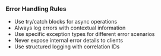 
### Error Handling Rules

* Use try/catch blocks for async operations
* Always log errors with contextual information
* Use specific exception types for different error scenarios
* Never expose internal error details to clients
* Use structured logging with correlation IDs

